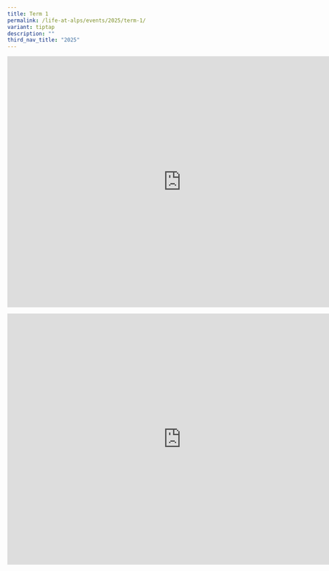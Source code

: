 ```yaml
---
title: Term 1
permalink: /life-at-alps/events/2025/term-1/
variant: tiptap
description: ""
third_nav_title: "2025"
---
```

<div class="iframe-wrapper">
<iframe height="570" width="790" allowfullscreen="true" frameborder="0" src="https://docs.google.com/presentation/d/e/2PACX-1vTnmk3c8BaVMtnvV-jIJ3pxJ0lL2ePhZFpFWuAWZuzbzEZ1--Tnmq3JvsGFzt2oylFpaESUM1ZI4zfO/embed?start=true&amp;loop=true&amp;delayms=5000"></iframe>
</div>
<p></p>
<div class="iframe-wrapper">
<iframe height="570" width="790" allowfullscreen="true" frameborder="0" src="https://docs.google.com/presentation/d/e/2PACX-1vQK7mJ3a5gE-uZUsJmgpJ5Hv9vo6Vg76Pj7LTZG3lesdqr-kmaS1WgiobWPXKNbldMS6ogn9gWkcS-w/embed?start=true&amp;loop=true&amp;delayms=5000"></iframe>
</div>
<p></p>